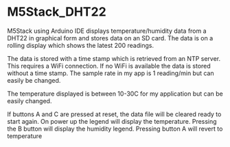 # M5Stack_DHT22
M5Stack using Arduino IDE displays temperature/humidity data from a DHT22 in graphical form and stores data on an SD card. The data is on a rolling display which shows the latest 200 readings.

The data is stored with a time stamp which is retrieved from an NTP server. This requires a WiFi connection. If no WiFi is available the data is stored without a time stamp. The sample rate in my app is 1 reading/min but can easily be changed.

The temperature displayed is between 10-30C for my application but can be easily changed.

If buttons A and C are pressed at reset, the data file will be cleared ready to start again.
On power up the legend will display the temperature. Pressing the B button will display the humidity legend. Pressing button A will revert to temperature
